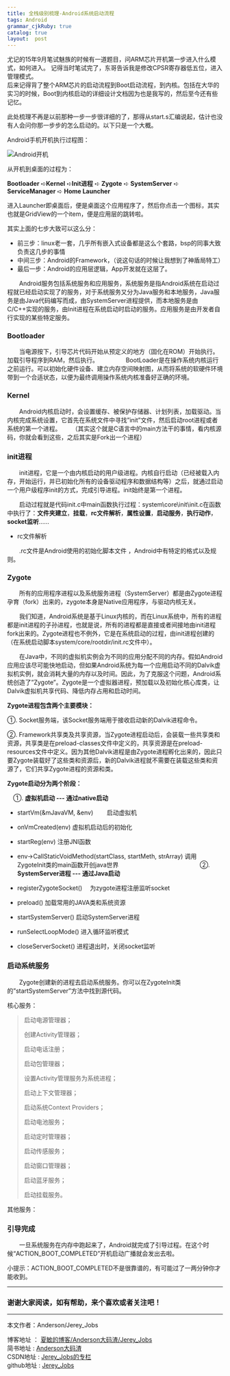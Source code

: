 ```yaml
---
title: 全栈级别梳理-Android系统启动流程
tags: Android
grammar_cjkRuby: true
catalog: true
layout:  post
---
```


尤记的15年9月笔试魅族的时候有一道题目，问ARM芯片开机第一步进入什么模式，如何进入。
记得当时笔试完了，东哥告诉我是修改CPSR寄存器低五位，进入管理模式。<br>
后来记得背了整个ARM芯片的启动流程到Boot启动流程，到内核。包括在大华的实习的时候，Boot到内核启动的详细设计文档因为也是我写的，然后至今还有些记忆。

此处梳理不再是以前那种一步一步很详细的了，那得从start.s汇编说起，估计也没有人会问你那一步步的怎么启动的。以下只是一个大概。

Android手机开机执行过程图：

![Android开机](http://upload-images.jianshu.io/upload_images/2305881-6516bd60219fba2f?imageMogr2/auto-orient/strip%7CimageView2/2/w/1240)　

从开机到桌面的过程为：

**Bootloader** ➪**Kernel** ➪**Init进程** ➪ **Zygote** ➪ **SystemServer** ➪ **ServiceManager** ➪ **Home Launcher**

进入Launcher即桌面后，便是桌面这个应用程序了，然后你点击一个图标，其实也就是GridView的一个item，便是应用层的跳转啦。

其实上面的七步大致可以这么分：

- 前三步：linux老一套，几乎所有嵌入式设备都是这么个套路，bsp的同事大致负责这几步的事情
- 中间三步：Android的Framework，（说这句话的时候让我想到了神盾局特工）
- 最后一步：Android的应用层逻辑，App开发就在这层了。

　　Android服务包括系统服务和应用服务，系统服务是指Android系统在启动过程就已经启动实现了的服务，对于系统服务又分为Java服务和本地服务，Java服务是由Java代码编写而成，由SystemServer进程提供，而本地服务是由C/C++实现的服务，由Init进程在系统启动时启动的服务。应用服务是由开发者自行实现的某些特定服务。

### Bootloader

　　当电源按下，引导芯片代码开始从预定义的地方（固化在ROM）开始执行。加载引导程序到RAM，然后执行。
　　
　　BootLoader是在操作系统内核运行之前运行。可以初始化硬件设备、建立内存空间映射图，从而将系统的软硬件环境带到一个合适状态，以便为最终调用操作系统内核准备好正确的环境。


### Kernel

　　Android内核启动时，会设置缓存、被保护存储器、计划列表，加载驱动。当内核完成系统设置，它首先在系统文件中寻找”init”文件，然后启动root进程或者系统的第一个进程。
　　（其实这个就是C语言中的main方法干的事情，看内核源码，你就会看到这些，之后其实是Fork出一个进程）

### init进程

　　init进程，它是一个由内核启动的用户级进程。内核自行启动（已经被载入内存，开始运行，并已初始化所有的设备驱动程序和数据结构等）之后，就通过启动一个用户级程序init的方式，完成引导进程。init始终是第一个进程。

　　启动过程就是代码init.c中main函数执行过程：system\core\init\init.c在函数中执行了：**文件夹建立**，**挂载**，**rc文件解析**，**属性设置**，**启动服务**，**执行动作**，**socket监听**……


 - rc文件解析

　　.rc文件是Android使用的初始化脚本文件 ，Android中有特定的格式以及规则。

### Zygote

　　所有的应用程序进程以及系统服务进程（SystemServer）都是由Zygote进程孕育（fork）出来的，zygote本身是Native应用程序，与驱动内核无关。

　　我们知道，Android系统是基于Linux内核的，而在Linux系统中，所有的进程都是init进程的子孙进程，也就是说，所有的进程都是直接或者间接地由init进程fork出来的。Zygote进程也不例外，它是在系统启动的过程，由init进程创建的（在系统启动脚本system/core/rootdir/init.rc文件中）。

　　在Java中，不同的虚拟机实例会为不同的应用分配不同的内存。假如Android应用应该尽可能快地启动，但如果Android系统为每一个应用启动不同的Dalvik虚拟机实例，就会消耗大量的内存以及时间。因此，为了克服这个问题，Android系统创造了”Zygote”。Zygote是一个虚拟器进程，预加载以及初始化核心库类，让Dalvik虚拟机共享代码、降低内存占用和启动时间。

**Zygote进程包含两个主要模块：**

  ①. Socket服务端，该Socket服务端用于接收启动新的Dalvik进程命令。

  ②. Framework共享类及共享资源，当Zygote进程启动后，会装载一些共享类和资源，共享类是在preload-classes文件中定义的，共享资源是在preload-resources文件中定义。因为其他Dalvik进程是由Zygote进程孵化出来的，因此只要Zygote装载好了这些类和资源后，新的Dalvik进程就不需要在装载这些类和资源了，它们共享Zygote进程的资源和类。


**Zygote启动分为两个阶段：**

 　①. **虚拟机启动 --- 通过native启动**　

- startVm(&mJavaVM, &env) 　　启动虚拟机　

- onVmCreated(env)         虚拟机启动后的初始化

- startReg(env)             注册JNI函数

- env->CallStaticVoidMethod(startClass, startMeth, strArray) 调用ZygoteInit类的main函数开创java世界　
　　　　　　　　　　　　
 ②. **SystemServer进程 --- 通过Java启动**　

- registerZygoteSocket() 　为zygote进程注册监听socket

- preload()            加载常用的JAVA类和系统资源

- startSystemServer()    启动SystemServer进程

- runSelectLoopMode()  进入循环监听模式

- closeServerSocket()    进程退出时，关闭socket监听

### 启动系统服务


　　Zygote创建新的进程去启动系统服务。你可以在ZygoteInit类的”startSystemServer”方法中找到源代码。

核心服务：

> 启动电源管理器；　
> 
>创建Activity管理器；　
>
>启动电话注册；　
>
>启动包管理器；
>
>设置Activity管理服务为系统进程；
>
>启动上下文管理器；
>
>启动系统Context Providers；
>
>启动电池服务；
>
>启动定时管理器；
>
>启动传感服务；
>
>启动窗口管理器；
>
>启动蓝牙服务；
>
>启动挂载服务。
>
其他服务：

### 引导完成


　　一旦系统服务在内存中跑起来了，Android就完成了引导过程。在这个时候“ACTION_BOOT_COMPLETED”开机启动广播就会发出去啦。

小提示：ACTION_BOOT_COMPLETED不是很靠谱的，有可能过了一两分钟你才能收到。

 ----------

### 谢谢大家阅读，如有帮助，来个喜欢或者关注吧！

 ----------
 本文作者：Anderson/Jerey_Jobs 

 博客地址   ： [夏敏的博客/Anderson大码渣/Jerey_Jobs][1] <br>
 简书地址   :  [Anderson大码渣][2] <br>
 CSDN地址   :  [Jerey_Jobs的专栏][3] <br>
 github地址 :  [Jerey_Jobs][4]
 


  [1]: http://jerey.cn/
  [2]: http://www.jianshu.com/users/016a5ba708a0/latest_articles
  [3]: http://blog.csdn.net/jerey_jobs
  [4]: https://github.com/Jerey-Jobs